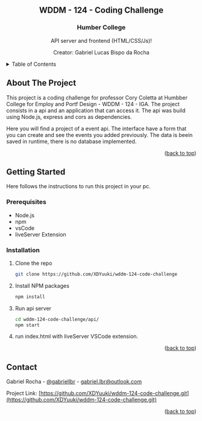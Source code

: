 <!-- PROJECT LOGO -->
<br />
<div align="center">
  <h2 align="center">WDDM - 124 - Coding Challenge</h3>
  <h3 align="center">Humber College</h3>

  <p align="center">
    API server and frontend (HTML/CSS/Js)!
  </p>
  <p alight="center">
    Creator: Gabriel Lucas Bispo da Rocha
  </p>
  
</div>



<!-- TABLE OF CONTENTS -->
<details>
  <summary>Table of Contents</summary>
  <ol>
    <li>
      <a href="#about-the-project">About The Project</a>
    </li>
    <li>
      <a href="#getting-started">Getting Started</a>
      <ul>
        <li><a href="#prerequisites">Prerequisites</a></li>
        <li><a href="#installation">Installation</a></li>
      </ul>
    </li>
    <li>
      <a href="#Contact">Contact</a>
    </li>
  </ol>
</details>



<!-- ABOUT THE PROJECT -->
## About The Project

This project is a coding challenge for professor Cory Coletta at Humbber College for Employ and Portf Design - WDDM - 124 - IGA.
The project consists in a api and an application that can access it.
The api was build using Node.js, express and cors as dependencies.

Here you will find a project of a event api. The interface have a form that you can create and see the events you added previously.
The data is beein saved in runtime, there is no database implemented.

<p align="right">(<a href="#readme-top">back to top</a>)</p>


<!-- GETTING STARTED -->
## Getting Started

Here follows the instructions to run this project in your pc.

### Prerequisites

* Node.js
* npm
* vsCode
* liveServer Extension

### Installation

1. Clone the repo
   ```sh
   git clone https://github.com/XDYuuki/wddm-124-code-challenge
   ```
3. Install NPM packages
   ```sh
   npm install
   ```
4. Run api server
   ```sh
   cd wddm-124-code-challenge/api/
   npm start
   ```
5. run index.html with liveServer VSCode extension.

<p align="right">(<a href="#readme-top">back to top</a>)</p>


<!-- CONTACT -->
## Contact

Gabriel Rocha - [@gabriellbr](https://www.linkedin.com/in/gabriellbr/) - gabriel.lbr@outlook.com

Project Link: [https://github.com/XDYuuki/wddm-124-code-challenge.git](https://github.com/XDYuuki/wddm-124-code-challenge.git)

<p align="right">(<a href="#readme-top">back to top</a>)</p>


[linkedin-url]: https://www.linkedin.com/in/gabriellbr/
[Bootstrap-url]: https://getbootstrap.com
[Node.js-url]: https://nodejs.org/en
